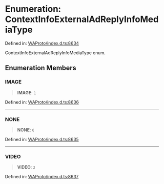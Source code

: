 # Enumeration: ContextInfoExternalAdReplyInfoMediaType

Defined in: [WAProto/index.d.ts:8634](https://github.com/Fokusdotid/bail/blob/8a30cf93a8ac726f06d1ad6578695812a8253e53/WAProto/index.d.ts#L8634)

ContextInfoExternalAdReplyInfoMediaType enum.

## Enumeration Members

### IMAGE

> **IMAGE**: `1`

Defined in: [WAProto/index.d.ts:8636](https://github.com/Fokusdotid/bail/blob/8a30cf93a8ac726f06d1ad6578695812a8253e53/WAProto/index.d.ts#L8636)

***

### NONE

> **NONE**: `0`

Defined in: [WAProto/index.d.ts:8635](https://github.com/Fokusdotid/bail/blob/8a30cf93a8ac726f06d1ad6578695812a8253e53/WAProto/index.d.ts#L8635)

***

### VIDEO

> **VIDEO**: `2`

Defined in: [WAProto/index.d.ts:8637](https://github.com/Fokusdotid/bail/blob/8a30cf93a8ac726f06d1ad6578695812a8253e53/WAProto/index.d.ts#L8637)
